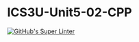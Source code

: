 # ICS3U-Unit5-02-CPP

[![GitHub's Super Linter](https://github.com/Andrew-Ten-Den/ICS3U-Unit5-02-CPP/workflows/GitHub's%20Super%20Linter/badge.svg)](https://github.com/Andrew-Ten-Den/ICS3U-Unit5-02-CPP/actions)
